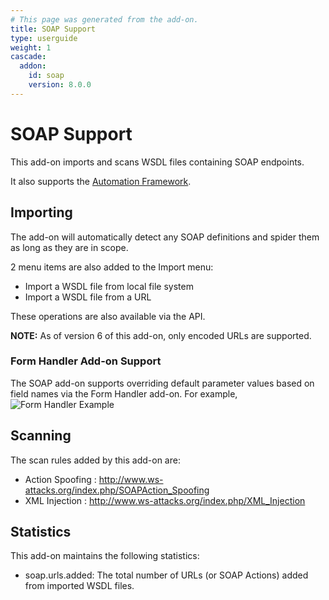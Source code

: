 ```yaml
---
# This page was generated from the add-on.
title: SOAP Support
type: userguide
weight: 1
cascade:
  addon:
    id: soap
    version: 8.0.0
---
```


# SOAP Support

This add-on imports and scans WSDL files containing SOAP endpoints.

It also supports the [Automation Framework](/docs/desktop/addons/soap-support/automation/).

## Importing

The add-on will automatically detect any SOAP definitions and spider them as long as they are in scope.

2 menu items are also added to the Import menu:

- Import a WSDL file from local file system
- Import a WSDL file from a URL

These operations are also available via the API.

**NOTE:** As of version 6 of this add-on, only encoded URLs are supported.

### Form Handler Add-on Support

The SOAP add-on supports overriding default parameter values based on field names via the Form Handler add-on. For example,  
![Form Handler Example](/docs/desktop/addons/soap-support/images/formHandlerExample.png)

## Scanning

The scan rules added by this add-on are:

- Action Spoofing : <http://www.ws-attacks.org/index.php/SOAPAction_Spoofing>
- XML Injection : <http://www.ws-attacks.org/index.php/XML_Injection>

## Statistics

This add-on maintains the following statistics:

- soap.urls.added: The total number of URLs (or SOAP Actions) added from imported WSDL files.
